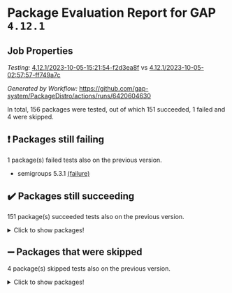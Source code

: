 # Package Evaluation Report for GAP `4.12.1`

## Job Properties

*Testing:* [4.12.1/2023-10-05-15:21:54-f2d3ea8f](https://github.com/gap-system/PackageDistro/blob/data/reports/4.12.1/2023-10-05-15:21:54-f2d3ea8f) vs [4.12.1/2023-10-05-02:57:57-ff749a7c](https://github.com/gap-system/PackageDistro/blob/data/reports/4.12.1/2023-10-05-02:57:57-ff749a7c)

*Generated by Workflow:* https://github.com/gap-system/PackageDistro/actions/runs/6420604630

In total, 156 packages were tested, out of which 151 succeeded, 1 failed and 4 were skipped.

## :exclamation: Packages still failing

1 package(s) failed tests also on the previous version.
- semigroups 5.3.1 [(failure)](https://github.com/gap-system/PackageDistro/actions/runs/6420604630/job/17434065304)

## :heavy_check_mark: Packages still succeeding

151 package(s) succeeded tests also on the previous version.
<details><summary>Click to show packages!</summary>

- 4ti2interface 2023.02-04 [(success)](https://github.com/gap-system/PackageDistro/actions/runs/6420604630/job/17434008065)
- ace 5.6.2 [(success)](https://github.com/gap-system/PackageDistro/actions/runs/6420604630/job/17434008407)
- aclib 1.3.2 [(success)](https://github.com/gap-system/PackageDistro/actions/runs/6420604630/job/17434008836)
- agt 0.3.1 [(success)](https://github.com/gap-system/PackageDistro/actions/runs/6420604630/job/17434009180)
- alnuth 3.2.1 [(success)](https://github.com/gap-system/PackageDistro/actions/runs/6420604630/job/17434009522)
- anupq 3.3.0 [(success)](https://github.com/gap-system/PackageDistro/actions/runs/6420604630/job/17434013089)
- atlasrep 2.1.7 [(success)](https://github.com/gap-system/PackageDistro/actions/runs/6420604630/job/17434013941)
- autodoc 2023.06.19 [(success)](https://github.com/gap-system/PackageDistro/actions/runs/6420604630/job/17434014459)
- automata 1.15 [(success)](https://github.com/gap-system/PackageDistro/actions/runs/6420604630/job/17434018410)
- automgrp 1.3.2 [(success)](https://github.com/gap-system/PackageDistro/actions/runs/6420604630/job/17434018984)
- autpgrp 1.11 [(success)](https://github.com/gap-system/PackageDistro/actions/runs/6420604630/job/17434019354)
- cap 2023.10-03 [(success)](https://github.com/gap-system/PackageDistro/actions/runs/6420604630/job/17434019741)
- caratinterface 2.3.5 [(success)](https://github.com/gap-system/PackageDistro/actions/runs/6420604630/job/17434020087)
- cddinterface 2022.11.01 [(success)](https://github.com/gap-system/PackageDistro/actions/runs/6420604630/job/17434020484)
- circle 1.6.6 [(success)](https://github.com/gap-system/PackageDistro/actions/runs/6420604630/job/17434020903)
- classicpres 1.22 [(success)](https://github.com/gap-system/PackageDistro/actions/runs/6420604630/job/17434021274)
- cohomolo 1.6.11 [(success)](https://github.com/gap-system/PackageDistro/actions/runs/6420604630/job/17434021757)
- congruence 1.2.5 [(success)](https://github.com/gap-system/PackageDistro/actions/runs/6420604630/job/17434022235)
- corelg 1.56 [(success)](https://github.com/gap-system/PackageDistro/actions/runs/6420604630/job/17434022628)
- crime 1.6 [(success)](https://github.com/gap-system/PackageDistro/actions/runs/6420604630/job/17434023042)
- crisp 1.4.6 [(success)](https://github.com/gap-system/PackageDistro/actions/runs/6420604630/job/17434023419)
- crypting 0.10.4 [(success)](https://github.com/gap-system/PackageDistro/actions/runs/6420604630/job/17434023741)
- cryst 4.1.26 [(success)](https://github.com/gap-system/PackageDistro/actions/runs/6420604630/job/17434024156)
- crystcat 1.1.10 [(success)](https://github.com/gap-system/PackageDistro/actions/runs/6420604630/job/17434024644)
- ctbllib 1.3.6 [(success)](https://github.com/gap-system/PackageDistro/actions/runs/6420604630/job/17434025436)
- cubefree 1.19 [(success)](https://github.com/gap-system/PackageDistro/actions/runs/6420604630/job/17434026174)
- curlinterface 2.3.2 [(success)](https://github.com/gap-system/PackageDistro/actions/runs/6420604630/job/17434026649)
- cvec 2.8.1 [(success)](https://github.com/gap-system/PackageDistro/actions/runs/6420604630/job/17434027238)
- datastructures 0.3.0 [(success)](https://github.com/gap-system/PackageDistro/actions/runs/6420604630/job/17434027723)
- deepthought 1.0.6 [(success)](https://github.com/gap-system/PackageDistro/actions/runs/6420604630/job/17434028161)
- design 1.8 [(success)](https://github.com/gap-system/PackageDistro/actions/runs/6420604630/job/17434028607)
- difsets 2.3.1 [(success)](https://github.com/gap-system/PackageDistro/actions/runs/6420604630/job/17434029130)
- digraphs 1.6.3 [(success)](https://github.com/gap-system/PackageDistro/actions/runs/6420604630/job/17434029568)
- edim 1.3.7 [(success)](https://github.com/gap-system/PackageDistro/actions/runs/6420604630/job/17434030150)
- example 4.3.4 [(success)](https://github.com/gap-system/PackageDistro/actions/runs/6420604630/job/17434030686)
- examplesforhomalg 2023.10-01 [(success)](https://github.com/gap-system/PackageDistro/actions/runs/6420604630/job/17434031061)
- factint 1.6.3 [(success)](https://github.com/gap-system/PackageDistro/actions/runs/6420604630/job/17434031492)
- ferret 1.0.9 [(success)](https://github.com/gap-system/PackageDistro/actions/runs/6420604630/job/17434031836)
- fga 1.5.0 [(success)](https://github.com/gap-system/PackageDistro/actions/runs/6420604630/job/17434032224)
- fining 1.5.6 [(success)](https://github.com/gap-system/PackageDistro/actions/runs/6420604630/job/17434032608)
- float 1.0.3 [(success)](https://github.com/gap-system/PackageDistro/actions/runs/6420604630/job/17434032994)
- format 1.4.3 [(success)](https://github.com/gap-system/PackageDistro/actions/runs/6420604630/job/17434033377)
- forms 1.2.9 [(success)](https://github.com/gap-system/PackageDistro/actions/runs/6420604630/job/17434033814)
- fplsa 1.2.6 [(success)](https://github.com/gap-system/PackageDistro/actions/runs/6420604630/job/17434034282)
- fr 2.4.12 [(success)](https://github.com/gap-system/PackageDistro/actions/runs/6420604630/job/17434034709)
- francy 2.0.3 [(success)](https://github.com/gap-system/PackageDistro/actions/runs/6420604630/job/17434035138)
- fwtree 1.3 [(success)](https://github.com/gap-system/PackageDistro/actions/runs/6420604630/job/17434035590)
- gapdoc 1.6.6 [(success)](https://github.com/gap-system/PackageDistro/actions/runs/6420604630/job/17434035960)
- gauss 2023.02-04 [(success)](https://github.com/gap-system/PackageDistro/actions/runs/6420604630/job/17434036341)
- gaussforhomalg 2023.10-01 [(success)](https://github.com/gap-system/PackageDistro/actions/runs/6420604630/job/17434036771)
- gbnp 1.0.5 [(success)](https://github.com/gap-system/PackageDistro/actions/runs/6420604630/job/17434037139)
- generalizedmorphismsforcap 2023.08-02 [(success)](https://github.com/gap-system/PackageDistro/actions/runs/6420604630/job/17434037519)
- genss 1.6.8 [(success)](https://github.com/gap-system/PackageDistro/actions/runs/6420604630/job/17434037947)
- gradedmodules 2023.09-01 [(success)](https://github.com/gap-system/PackageDistro/actions/runs/6420604630/job/17434038334)
- gradedringforhomalg 2023.08-01 [(success)](https://github.com/gap-system/PackageDistro/actions/runs/6420604630/job/17434038691)
- grape 4.9.0 [(success)](https://github.com/gap-system/PackageDistro/actions/runs/6420604630/job/17434039122)
- groupoids 1.73 [(success)](https://github.com/gap-system/PackageDistro/actions/runs/6420604630/job/17434039443)
- grpconst 2.6.4 [(success)](https://github.com/gap-system/PackageDistro/actions/runs/6420604630/job/17434039919)
- guarana 0.96.3 [(success)](https://github.com/gap-system/PackageDistro/actions/runs/6420604630/job/17434040309)
- guava 3.18 [(success)](https://github.com/gap-system/PackageDistro/actions/runs/6420604630/job/17434040716)
- hap 1.58 [(success)](https://github.com/gap-system/PackageDistro/actions/runs/6420604630/job/17434041196)
- hapcryst 0.1.15 [(success)](https://github.com/gap-system/PackageDistro/actions/runs/6420604630/job/17434041572)
- hecke 1.5.3 [(success)](https://github.com/gap-system/PackageDistro/actions/runs/6420604630/job/17434041981)
- help 3.5 [(success)](https://github.com/gap-system/PackageDistro/actions/runs/6420604630/job/17434042414)
- homalg 2023.10-01 [(success)](https://github.com/gap-system/PackageDistro/actions/runs/6420604630/job/17434042853)
- homalgtocas 2023.08-01 [(success)](https://github.com/gap-system/PackageDistro/actions/runs/6420604630/job/17434043323)
- idrel 2.45 [(success)](https://github.com/gap-system/PackageDistro/actions/runs/6420604630/job/17434043703)
- images 1.3.1 [(success)](https://github.com/gap-system/PackageDistro/actions/runs/6420604630/job/17434044097)
- intpic 0.3.0 [(success)](https://github.com/gap-system/PackageDistro/actions/runs/6420604630/job/17434044473)
- io 4.8.1 [(success)](https://github.com/gap-system/PackageDistro/actions/runs/6420604630/job/17434044808)
- io_forhomalg 2023.02-04 [(success)](https://github.com/gap-system/PackageDistro/actions/runs/6420604630/job/17434045175)
- irredsol 1.4.4 [(success)](https://github.com/gap-system/PackageDistro/actions/runs/6420604630/job/17434045533)
- json 2.1.1 [(success)](https://github.com/gap-system/PackageDistro/actions/runs/6420604630/job/17434045927)
- jupyterkernel 1.5.0 [(success)](https://github.com/gap-system/PackageDistro/actions/runs/6420604630/job/17434046357)
- jupyterviz 1.5.6 [(success)](https://github.com/gap-system/PackageDistro/actions/runs/6420604630/job/17434046765)
- kan 1.36 [(success)](https://github.com/gap-system/PackageDistro/actions/runs/6420604630/job/17434047131)
- kbmag 1.5.11 [(success)](https://github.com/gap-system/PackageDistro/actions/runs/6420604630/job/17434047506)
- laguna 3.9.6 [(success)](https://github.com/gap-system/PackageDistro/actions/runs/6420604630/job/17434047847)
- liealgdb 2.2.1 [(success)](https://github.com/gap-system/PackageDistro/actions/runs/6420604630/job/17434048202)
- liepring 2.8 [(success)](https://github.com/gap-system/PackageDistro/actions/runs/6420604630/job/17434048564)
- liering 2.4.2 [(success)](https://github.com/gap-system/PackageDistro/actions/runs/6420604630/job/17434048944)
- linearalgebraforcap 2023.10-01 [(success)](https://github.com/gap-system/PackageDistro/actions/runs/6420604630/job/17434049356)
- localizeringforhomalg 2023.10-01 [(success)](https://github.com/gap-system/PackageDistro/actions/runs/6420604630/job/17434049720)
- loops 3.4.3 [(success)](https://github.com/gap-system/PackageDistro/actions/runs/6420604630/job/17434050072)
- lpres 1.0.3 [(success)](https://github.com/gap-system/PackageDistro/actions/runs/6420604630/job/17434050487)
- majoranaalgebras 1.5.1 [(success)](https://github.com/gap-system/PackageDistro/actions/runs/6420604630/job/17434050937)
- mapclass 1.4.6 [(success)](https://github.com/gap-system/PackageDistro/actions/runs/6420604630/job/17434051330)
- matgrp 0.70 [(success)](https://github.com/gap-system/PackageDistro/actions/runs/6420604630/job/17434051689)
- matricesforhomalg 2023.10-01 [(success)](https://github.com/gap-system/PackageDistro/actions/runs/6420604630/job/17434052017)
- modisom 2.5.4 [(success)](https://github.com/gap-system/PackageDistro/actions/runs/6420604630/job/17434052394)
- modulepresentationsforcap 2023.09-01 [(success)](https://github.com/gap-system/PackageDistro/actions/runs/6420604630/job/17434052742)
- modules 2023.10-01 [(success)](https://github.com/gap-system/PackageDistro/actions/runs/6420604630/job/17434053122)
- monoidalcategories 2023.08-11 [(success)](https://github.com/gap-system/PackageDistro/actions/runs/6420604630/job/17434053529)
- nconvex 2022.09-01 [(success)](https://github.com/gap-system/PackageDistro/actions/runs/6420604630/job/17434053876)
- nilmat 1.4.2 [(success)](https://github.com/gap-system/PackageDistro/actions/runs/6420604630/job/17434054224)
- nock 1.5 [(success)](https://github.com/gap-system/PackageDistro/actions/runs/6420604630/job/17434054583)
- normalizinterface 1.3.6 [(success)](https://github.com/gap-system/PackageDistro/actions/runs/6420604630/job/17434054973)
- nq 2.5.10 [(success)](https://github.com/gap-system/PackageDistro/actions/runs/6420604630/job/17434055326)
- numericalsgps 1.3.1 [(success)](https://github.com/gap-system/PackageDistro/actions/runs/6420604630/job/17434055672)
- openmath 11.5.3 [(success)](https://github.com/gap-system/PackageDistro/actions/runs/6420604630/job/17434056144)
- orb 4.9.0 [(success)](https://github.com/gap-system/PackageDistro/actions/runs/6420604630/job/17434056846)
- packagemanager 1.4.1 [(success)](https://github.com/gap-system/PackageDistro/actions/runs/6420604630/job/17434057221)
- patternclass 2.4.3 [(success)](https://github.com/gap-system/PackageDistro/actions/runs/6420604630/job/17434057600)
- permut 2.0.4 [(success)](https://github.com/gap-system/PackageDistro/actions/runs/6420604630/job/17434057961)
- polenta 1.3.10 [(success)](https://github.com/gap-system/PackageDistro/actions/runs/6420604630/job/17434058398)
- polymaking 0.8.7 [(success)](https://github.com/gap-system/PackageDistro/actions/runs/6420604630/job/17434058840)
- primgrp 3.4.4 [(success)](https://github.com/gap-system/PackageDistro/actions/runs/6420604630/job/17434059114)
- profiling 2.5.4 [(success)](https://github.com/gap-system/PackageDistro/actions/runs/6420604630/job/17434059429)
- qpa 1.34 [(success)](https://github.com/gap-system/PackageDistro/actions/runs/6420604630/job/17434059815)
- quagroup 1.8.3 [(success)](https://github.com/gap-system/PackageDistro/actions/runs/6420604630/job/17434060235)
- radiroot 2.9 [(success)](https://github.com/gap-system/PackageDistro/actions/runs/6420604630/job/17434060615)
- rcwa 4.7.1 [(success)](https://github.com/gap-system/PackageDistro/actions/runs/6420604630/job/17434061235)
- rds 1.8 [(success)](https://github.com/gap-system/PackageDistro/actions/runs/6420604630/job/17434061674)
- recog 1.4.2 [(success)](https://github.com/gap-system/PackageDistro/actions/runs/6420604630/job/17434062154)
- repndecomp 1.3.0 [(success)](https://github.com/gap-system/PackageDistro/actions/runs/6420604630/job/17434062590)
- repsn 3.1.1 [(success)](https://github.com/gap-system/PackageDistro/actions/runs/6420604630/job/17434063047)
- resclasses 4.7.3 [(success)](https://github.com/gap-system/PackageDistro/actions/runs/6420604630/job/17434063452)
- ringsforhomalg 2023.09-01 [(success)](https://github.com/gap-system/PackageDistro/actions/runs/6420604630/job/17434063873)
- sco 2023.08-01 [(success)](https://github.com/gap-system/PackageDistro/actions/runs/6420604630/job/17434064416)
- scscp 2.4.1 [(success)](https://github.com/gap-system/PackageDistro/actions/runs/6420604630/job/17434064846)
- sglppow 2.3 [(success)](https://github.com/gap-system/PackageDistro/actions/runs/6420604630/job/17434065682)
- sgpviz 0.999.5 [(success)](https://github.com/gap-system/PackageDistro/actions/runs/6420604630/job/17434066068)
- simpcomp 2.1.14 [(success)](https://github.com/gap-system/PackageDistro/actions/runs/6420604630/job/17434066424)
- singular 2023.02.09 [(success)](https://github.com/gap-system/PackageDistro/actions/runs/6420604630/job/17434066779)
- sl2reps 1.1 [(success)](https://github.com/gap-system/PackageDistro/actions/runs/6420604630/job/17434067180)
- sla 1.5.3 [(success)](https://github.com/gap-system/PackageDistro/actions/runs/6420604630/job/17434067522)
- smallgrp 1.5.3 [(success)](https://github.com/gap-system/PackageDistro/actions/runs/6420604630/job/17434067963)
- smallsemi 0.6.13 [(success)](https://github.com/gap-system/PackageDistro/actions/runs/6420604630/job/17434068403)
- sonata 2.9.6 [(success)](https://github.com/gap-system/PackageDistro/actions/runs/6420604630/job/17434068825)
- sophus 1.27 [(success)](https://github.com/gap-system/PackageDistro/actions/runs/6420604630/job/17434069237)
- sotgrps 1.2 [(success)](https://github.com/gap-system/PackageDistro/actions/runs/6420604630/job/17434069691)
- spinsym 1.5.2 [(success)](https://github.com/gap-system/PackageDistro/actions/runs/6420604630/job/17434070046)
- standardff 1.0 [(success)](https://github.com/gap-system/PackageDistro/actions/runs/6420604630/job/17434070458)
- symbcompcc 1.3.2 [(success)](https://github.com/gap-system/PackageDistro/actions/runs/6420604630/job/17434070918)
- thelma 1.3 [(success)](https://github.com/gap-system/PackageDistro/actions/runs/6420604630/job/17434071621)
- tomlib 1.2.9 [(success)](https://github.com/gap-system/PackageDistro/actions/runs/6420604630/job/17434072124)
- toolsforhomalg 2023.07-01 [(success)](https://github.com/gap-system/PackageDistro/actions/runs/6420604630/job/17434072571)
- toric 1.9.5 [(success)](https://github.com/gap-system/PackageDistro/actions/runs/6420604630/job/17434072967)
- toricvarieties 2022.07.13 [(success)](https://github.com/gap-system/PackageDistro/actions/runs/6420604630/job/17434073312)
- transgrp 3.6.4 [(success)](https://github.com/gap-system/PackageDistro/actions/runs/6420604630/job/17434073623)
- ugaly 4.1.3 [(success)](https://github.com/gap-system/PackageDistro/actions/runs/6420604630/job/17434073958)
- unipot 1.5 [(success)](https://github.com/gap-system/PackageDistro/actions/runs/6420604630/job/17434074318)
- unitlib 4.2.0 [(success)](https://github.com/gap-system/PackageDistro/actions/runs/6420604630/job/17434074713)
- utils 0.84 [(success)](https://github.com/gap-system/PackageDistro/actions/runs/6420604630/job/17434075066)
- uuid 0.7 [(success)](https://github.com/gap-system/PackageDistro/actions/runs/6420604630/job/17434075395)
- walrus 0.9991 [(success)](https://github.com/gap-system/PackageDistro/actions/runs/6420604630/job/17434075760)
- wedderga 4.10.4 [(success)](https://github.com/gap-system/PackageDistro/actions/runs/6420604630/job/17434076103)
- xmod 2.91 [(success)](https://github.com/gap-system/PackageDistro/actions/runs/6420604630/job/17434076448)
- xmodalg 1.23 [(success)](https://github.com/gap-system/PackageDistro/actions/runs/6420604630/job/17434076831)
- yangbaxter 0.10.3 [(success)](https://github.com/gap-system/PackageDistro/actions/runs/6420604630/job/17434077181)
- zeromqinterface 0.14 [(success)](https://github.com/gap-system/PackageDistro/actions/runs/6420604630/job/17434077550)
</details>

## :heavy_minus_sign: Packages that were skipped

4 package(s) skipped tests also on the previous version.
<details><summary>Click to show packages!</summary>

- browse 1.8.21 [(skipped)](https://github.com/gap-system/PackageDistro/actions/runs/6420604630/job/17433083598)
- itc 1.5.1 [(skipped)](https://github.com/gap-system/PackageDistro/actions/runs/6420604630/job/17433083598)
- polycyclic 2.16 [(skipped)](https://github.com/gap-system/PackageDistro/actions/runs/6420604630/job/17433083598)
- xgap 4.31 [(skipped)](https://github.com/gap-system/PackageDistro/actions/runs/6420604630/job/17433083598)
</details>

